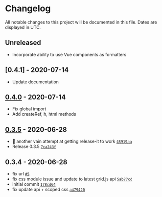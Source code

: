 # Changelog

All notable changes to this project will be documented in this file. Dates are displayed in UTC.

## Unreleased

- Incorporate ability to use Vue components as formatters

## [0.4.1] - 2020-07-14

- Update documentation

## [0.4.0] - 2020-07-14

- Fix global import
- Add createRef, h, html methods

## [0.3.5] - 2020-06-28

- :wrench: another vain attempt at getting release-it to work [`48919aa`](https://gitlab.com/selfagency/vue-gridjs/commit/48919aa36f757260ca6c15922fe2765a8b3864c5)
- Release 0.3.5 [`7ca243f`](https://gitlab.com/selfagency/vue-gridjs/commit/7ca243f23db1cdb05006a873b40f4b92bc753651)

## 0.3.4 - 2020-06-28

- fix url [`#5`](https://gitlab.com/selfagency/vue-gridjs/merge_requests/5)
- fix css module issue and update to latest grid.js api [`5ab77cd`](https://gitlab.com/selfagency/vue-gridjs/commit/5ab77cd6dee279618d8ef23862c85570464bc159)
- initial commit [`178cd64`](https://gitlab.com/selfagency/vue-gridjs/commit/178cd6453a4f364e68fa733031624b6bf803e509)
- fix update api + scoped css [`a479420`](https://gitlab.com/selfagency/vue-gridjs/commit/a479420008d8850ece56bb867d079ab39b0150f7)

[unreleased]: https://github.com/grid-js/gridjs-vue/compare/v0.0.1...HEAD
[0.4.0]: https://gitlab.com/selfagency/vue-gridjs/compare/v0.3.5...v0.4.0
[0.3.5]: https://gitlab.com/selfagency/vue-gridjs/compare/v0.3.4...v0.3.5
[0.3.4]: https://gitlab.com/selfagency/vue-gridjs/compare/v0.3.3...v0.3.4
